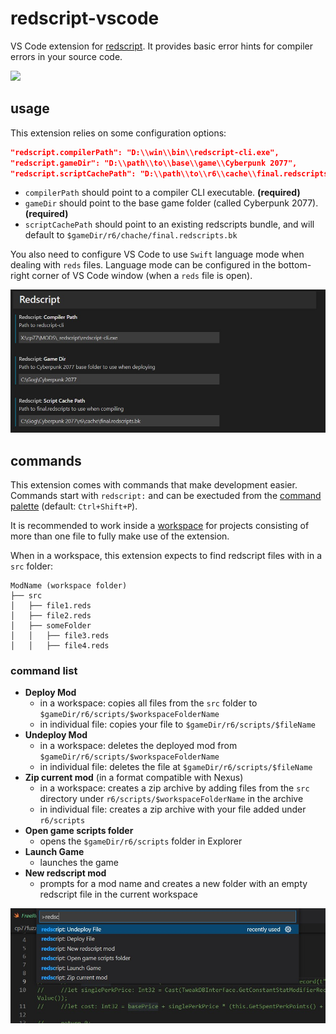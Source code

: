 # redscript-vscode
VS Code extension for [redscript](https://github.com/jac3km4/redscript). It provides basic error hints for compiler errors in your source code.

<img src="https://i.imgur.com/3mR6BjS.png"/>

## usage
This extension relies on some configuration options:
```json
"redscript.compilerPath": "D:\\win\\bin\\redscript-cli.exe",
"redscript.gameDir": "D:\\path\\to\\base\\game\\Cyberpunk 2077",
"redscript.scriptCachePath": "D:\\path\\to\\r6\\cache\\final.redscripts.bk"
```
- `compilerPath` should point to a compiler CLI executable. **(required)**
- `gameDir` should point to the base game folder (called Cyberpunk 2077). **(required)**
- `scriptCachePath` should point to an existing redscripts bundle, and will default to `$gameDir/r6/chache/final.redscripts.bk`

You also need to configure VS Code to use `Swift` language mode when dealing with `reds` files. Language mode can be configured in the bottom-right corner of VS Code window (when a `reds` file is open).

![settings](./_assets/settings.jpg)

## commands
This extension comes with commands that make development easier. Commands start with `redscript:` and can be exectuded from the [command palette](https://code.visualstudio.com/docs/getstarted/userinterface#_command-palette) (default: `Ctrl+Shift+P`). 

It is recommended to work inside a [workspace](https://code.visualstudio.com/docs/editor/workspaces) for projects consisting of more than one file to fully make use of the extension.

When in a workspace, this extension expects to find redscript files with in a `src` folder:
```
ModName (workspace folder)
├── src
│   ├── file1.reds
│   ├── file2.reds
│   ├── someFolder
│   │   ├── file3.reds
│   │   ├── file4.reds
```


### command list

- **Deploy Mod**
  - in a workspace: copies all files from the `src` folder to `$gameDir/r6/scripts/$workspaceFolderName`
  - in individual file: copies your file to `$gameDir/r6/scripts/$fileName`
- **Undeploy Mod**
  - in a workspace: deletes the deployed mod from `$gameDir/r6/scripts/$workspaceFolderName`
  - in individual file: deletes the file at `$gameDir/r6/scripts/$fileName`
- **Zip current mod** (in a format compatible with Nexus)
  - in a workspace: creates a zip archive by adding files from the `src` directory under `r6/scripts/$workspaceFolderName` in the archive
  - in individual file: creates a zip archive with your file added under `r6/scripts`
- **Open game scripts folder**
  - opens the `$gameDir/r6/scripts` folder in Explorer
- **Launch Game**
  - launches the game
- **New redscript mod**
  - prompts for a mod name and creates a new folder with an empty redscript file in the current workspace

![settings](./_assets/commands.jpg)
